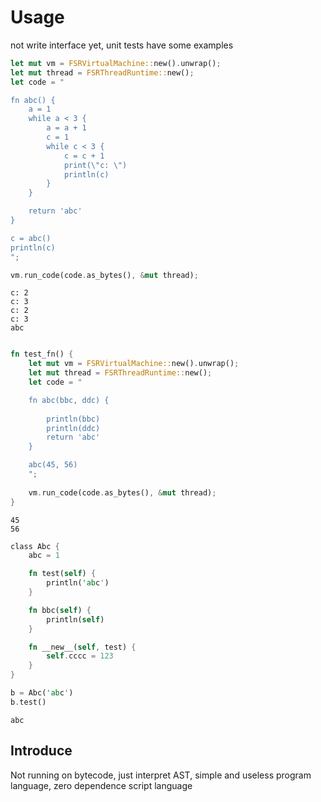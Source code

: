 # Usage

not write interface yet, unit tests have some examples

```Rust
let mut vm = FSRVirtualMachine::new().unwrap();
let mut thread = FSRThreadRuntime::new();
let code = "

fn abc() {
    a = 1
    while a < 3 {
        a = a + 1
        c = 1
        while c < 3 {
            c = c + 1
            print(\"c: \")
            println(c)
        }
    }

    return 'abc'
}

c = abc()
println(c)
";

vm.run_code(code.as_bytes(), &mut thread);
```

```
c: 2
c: 3
c: 2
c: 3
abc
```

```rust

fn test_fn() {
    let mut vm = FSRVirtualMachine::new().unwrap();
    let mut thread = FSRThreadRuntime::new();
    let code = "

    fn abc(bbc, ddc) {
        
        println(bbc)
        println(ddc)
        return 'abc'
    }

    abc(45, 56)
    ";
    
    vm.run_code(code.as_bytes(), &mut thread);
}

```

```
45
56
```

```rust
class Abc {
    abc = 1

    fn test(self) {
        println('abc')
    }

    fn bbc(self) {
        println(self)
    }

    fn __new__(self, test) {
        self.cccc = 123 
    }
}

b = Abc('abc')
b.test()
```

```
abc
```

## Introduce
Not running on bytecode, just interpret AST, simple and useless program language, zero dependence script language